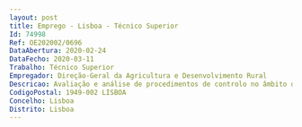 ```yaml
--- 
layout: post
title: Emprego - Lisboa - Técnico Superior
Id: 74998
Ref: OE202002/0696
DataAbertura: 2020-02-24
DataFecho: 2020-03-11
Trabalho: Técnico Superior
Empregador: Direção-Geral da Agricultura e Desenvolvimento Rural
Descricao: Avaliação e análise de procedimentos de controlo no âmbito de regimes de qualidade aplicáveis aos produtos agrícolas e géneros alimentícios  Conceção e elaboração de orientações técnicas no âmbito da produção biológica  Atualização, análise e tratamento de informação sobre a agricultura e produção biológica, denominações de origem e indicações geográficas.
CodigoPostal: 1949-002 LISBOA
Concelho: Lisboa
Distrito: Lisboa
--- 
```

